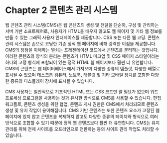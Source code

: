 # Chapter 2 콘텐츠 관리 시스템

웹 콘텐츠 관리 시스템(CMS)은 웹 콘텐츠의 생성 및 전달을 단순화, 구성 및 관리하는 서버 기반 소프트웨어로, 사용자가 HTML을 배우지 않고도 웹 페이지 및 기타 웹 정보를 만들 수 있는 그래픽 사용자 인터페이스를 제공합니다. CSS 또는 다른 웹 코딩. 콘텐츠 관리 시스템은 손으로 코딩한 기존 정적 웹 페이지에 비해 강력한 이점을 제공합니다. CMS의 장점을 이해하는 열쇠는 프레젠테이션 코드에서 콘텐츠를 분리하는 것입니다. 이러한 콘텐츠와 양식의 분리는 콘텐츠가 HTML 마크업 및 CSS 페이지 스타일이라는 하나의 고정 형식에 포함되어 있는 정적 HTML 웹 페이지보다 훨씬 더 유연합니다. CMS의 콘텐츠는 웹 데이터베이스에서 가져오며 다양한 종류의 템플릿, 다양한 배열로 표시될 수 있으며 데스크톱 컴퓨터, 노트북, 태블릿 및 기타 모바일 장치를 포함한 다양한 종류의 디스플레이 장치에 표시될 수 있습니다.

CMS 사용자는 일반적으로 기초적인 HTML 또는 CSS 코드만 알 필요가 없으며 워드 프로세싱 프로그램을 사용하는 것과 유사한 방식으로 CMS를 사용할 수 있습니다. 편집 워크플로, 콘텐츠 생성을 위한 협업, 콘텐츠 게시 권한은 CMS에서 처리되므로 콘텐츠 생성 및 유지 작업이 용이해집니다. CMS 기반 콘텐츠는 또한 콘텐츠 요소가 고정된 웹 페이지에 있지 않고 콘텐츠를 복제하지 않고도 다양한 종류의 페이지와 형식으로 여러 방식으로 조합할 수 있기 때문에 정적 웹 콘텐츠보다 훨씬 더 유연합니다. CMS는 유지 관리를 위해 전체 사이트를 오프라인으로 전환하는 등의 사이트 관리 작업도 처리할 수 있습니다.
